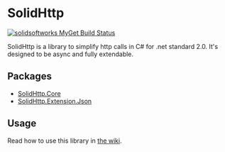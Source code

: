 # SolidHttp 
[![solidsoftworks MyGet Build Status](https://www.myget.org/BuildSource/Badge/solidsoftworks?identifier=a3ce4e9e-bc86-4795-a1fb-3fe77c9662f6)](https://www.myget.org/)

SolidHttp is a library to simplify http calls in C# for .net standard 2.0. It's designed to be async and fully extendable.

## Packages
* [SolidHttp.Core](https://www.nuget.org/packages/SolidHttp.Core)
* [SolidHttp.Extension.Json](https://www.nuget.org/packages/SolidHttp.Extensions.Json)

## Usage
Read how to use this library in [the wiki](wiki).